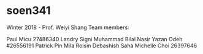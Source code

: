 # soen341
Winter 2018 - Prof. Weiyi Shang
Team members: 

Paul	Micu		27486340
Landry	Signi
Muhammad Bilal	Nasir
Yazan	Odeh #26556191
Patrick	Pin
Mila	Roisin
Debashish	Saha
Michelle	Choi 26397646



